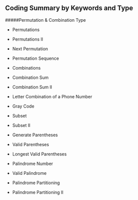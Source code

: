 ## Coding Summary by Keywords and Type

#####Permutation & Combination Type
* Permutations
* Permutations II
* Next Permutation
* Permutation Sequence

* Combinations
* Combination Sum
* Combination Sum II
* Letter Combination of a Phone Number

* Gray Code

* Subset
* Subset II

* Generate Parentheses
* Valid Parentheses
* Longest Valid Parentheses

* Palindrome Number
* Valid Palindrome
* Palindrome Partitioning
* Palindrome Partitioning II
